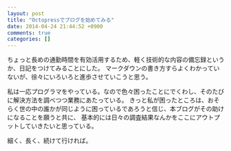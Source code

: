 ```yaml
---
layout: post
title: "Octopressでブログを始めてみる"
date: 2014-04-24 21:44:52 +0900
comments: true
categories: []
---
```


ちょっと長めの通勤時間を有効活用するため、軽く技術的な内容の備忘録というか、日記をつけてみることにした。
マークダウンの書き方すらよくわかっていないが、徐々にいろいろと進歩させていこうと思う。

私は一応プログラマをやっている。なので色々困ったことにでくわし、そのたびに解決方法を調べつつ業務にあたっている。
きっと私が困ったところは、おそらく世の中の誰かが同じように困っているであろうと信じ、本ブログがその助けになることを願うと共に、
基本的には日々の調査結果なんかをここにアウトプットしていきたいと思っている。

細く、長く、続けて行ければ。

